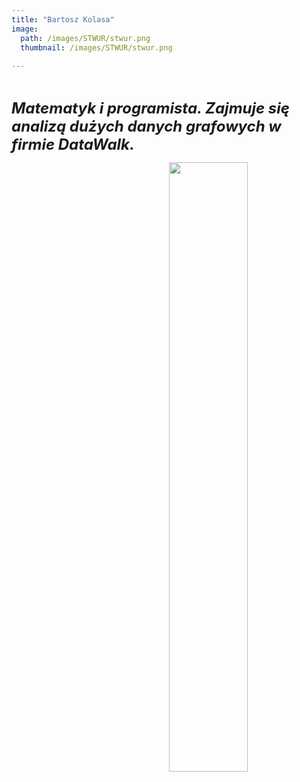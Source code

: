 ```yaml
---
title: "Bartosz Kolasa"
image: 
  path: /images/STWUR/stwur.png
  thumbnail: /images/STWUR/stwur.png
 
---
```

<br/>

***<font size=5>Matematyk i programista. Zajmuje się analizą dużych danych grafowych w firmie DataWalk.</font>***

[<img src='https://datawalk.com/wp-content/uploads/2019/07/DataWalk-logo.png' id="logo" align="right" height="50%"  width="50%"/>](http://datawalk.com)
